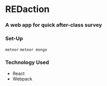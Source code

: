 # REDaction

### A web app for quick after-class survey

### Set-Up

```meteor```
```meteor mongo```


### Technology Used

- React
- Webpack